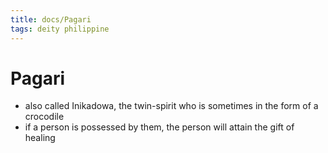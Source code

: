 ```yaml
---
title: docs/Pagari
tags: deity philippine
---
```


# Pagari
- also called Inikadowa, the twin-spirit who is sometimes in the form of a crocodile
- if a person is possessed by them, the person will attain the gift of healing